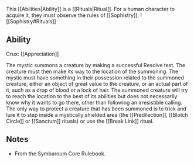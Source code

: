 This [[Abilities|Ability]] is a [[Rituals|Ritual]]. For a human character to acquire it, they must observe the rules of [[Sophistry]]:
![[Sophistry#Rituals]]
## Ability
Crux: [[Appreciation]]

The mystic summons a creature by making a successful Resolve test. The creature must then make its way to the location of the summoning. The mystic must have something in their possession related to the summoned creature, either an object of great value to the creature, or an actual part of it, such as a drop of blood or a lock of hair. The summoned creature will try to reach the location to the best of its abilities but does not necessarily know why it wants to go there, other than following an irresistible calling. The only way to protect a creature that has been summoned is to trick and lure it to step inside a mystically shielded area (the [[Predilection]], [[Blotch Circle]] or [[Sanctum]] rituals) or use the [[Break Link]] ritual.
## Notes
* From the Symbaroum Core Rulebook.